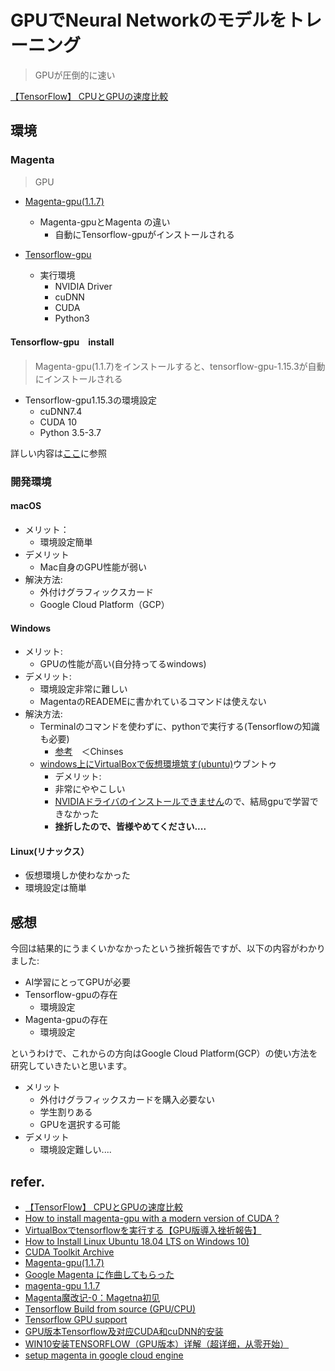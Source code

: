 

# GPUでNeural Networkのモデルをトレーニング
> GPUが圧倒的に速い

[【TensorFlow】 CPUとGPUの速度比較](https://qiita.com/yosshi4486/items/1ff037bd1455a64d6d05)

## 環境

### Magenta 
> GPU

- [Magenta-gpu(1.1.7)](https://pypi.org/project/magenta-gpu/)
  + Magenta-gpuとMagenta の違い
    * 自動にTensorflow-gpuがインストールされる


- [Tensorflow-gpu](https://www.tensorflow.org/install/gpu)
  + 実行環境
    * NVIDIA Driver
    * cuDNN
    * CUDA  
    * Python3


#### Tensorflow-gpu　install
> Magenta-gpu(1.1.7)をインストールすると、tensorflow-gpu-1.15.3が自動にインストールされる
- Tensorflow-gpu1.15.3の環境設定
  + cuDNN7.4
  + CUDA 10
  + Python 3.5-3.7

 詳しい内容は[ここ](https://www.tensorflow.org/install/source_windows#gpu)に参照


### 開発環境

#### macOS  
- メリット：
  + 環境設定簡単
- デメリット
  + Mac自身のGPU性能が弱い
- 解決方法:
  + 外付けグラフィックスカード
  + Google Cloud Platform（GCP）

#### Windows
- メリット:
  + GPUの性能が高い(自分持ってるwindows)
- デメリット:
  + 環境設定非常に難しい
  + MagentaのREADEMEに書かれているコマンドは使えない
- 解決方法:
  + Terminalのコマンドを使わずに、pythonで実行する(Tensorflowの知識も必要)
    * [参考](https://blog.csdn.net/weixin_38090501/article/details/90524647)　＜Chinses
  + [windows上にVirtualBoxで仮想環境筑す(ubuntu)](https://www.youtube.com/watch?v=JgurvumloHk)ウブントゥ
    * デメリット:
    * 非常にややこしい
    * [NVIDIAドライバのインストールできません](https://qiita.com/yh0sh/items/957a074f3e54744c4161)ので、結局gpuで学習できなかった
    * **挫折したので、皆様やめてください....**

#### Linux(リナックス）

- 仮想環境しか使わなかった
- 環境設定は簡単

## 感想

今回は結果的にうまくいかなかったという挫折報告ですが、以下の内容がわかりました:

- AI学習にとってGPUが必要
- Tensorflow-gpuの存在
  * 環境設定
- Magenta-gpuの存在
  * 環境設定


というわけで、これからの方向はGoogle Cloud Platform(GCP）の使い方法を研究していきたいと思います。

- メリット
  + 外付けグラフィックスカードを購入必要ない
  + 学生割りある
  + GPUを選択する可能
- デメリット
  + 環境設定難しい....

## refer.

- [【TensorFlow】 CPUとGPUの速度比較](https://qiita.com/yosshi4486/items/1ff037bd1455a64d6d05)
- [How to install magenta-gpu with a modern version of CUDA ?](https://github.com/magenta/magenta/issues/1667)
- [VirtualBoxでtensorflowを実行する【GPU版導入挫折報告】](https://qiita.com/yh0sh/items/957a074f3e54744c4161)
- [How to Install Linux Ubuntu 18.04 LTS on Windows 10)](https://www.youtube.com/watch?v=JgurvumloHk)
- [CUDA Toolkit Archive](https://developer.nvidia.com/cuda-toolkit-archive)
- [Magenta-gpu(1.1.7)](https://pypi.org/project/magenta-gpu/)
- [Google Magenta に作曲してもらった](https://nasb.hatenablog.com/entry/2019/02/10/114111)
- [magenta-gpu 1.1.7](https://pypi.org/project/magenta-gpu/)
- [Magenta魔改记-0：Magetna初见](https://blog.csdn.net/weixin_38090501/article/details/90524627)
- [Tensorflow Build from source (GPU/CPU)](https://www.tensorflow.org/install/source#linux)
- [Tensorflow GPU support](https://www.tensorflow.org/install/gpu)
- [GPU版本Tensorflow及对应CUDA和cuDNN的安装](https://www.fatrabbids.com/2019/09/23/gpu版本tensorflow及对应cuda和cudnn的安装/)
- [WIN10安装TENSORFLOW（GPU版本）详解（超详细，从零开始）](https://zhuanlan.zhihu.com/p/37086409)
- [setup magenta in google cloud engine](https://publicityreform.github.io/findbyimage/magenta.html)
